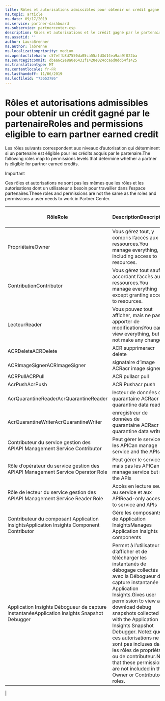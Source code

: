 ```yaml
---
title: Rôles et autorisations admissibles pour obtenir un crédit gagné par le partenaire | Espace partenaires
ms.topic: article
ms.date: 09/17/2019
ms.service: partner-dashboard
ms.subservice: partnercenter-csp
description: Rôles et autorisations et le crédit gagné par le partenaire
ms.assetid: ''
author: LauraBrenner
ms.author: labrenne
ms.localizationpriority: medium
ms.openlocfilehash: c57effb8d7550da05ca55afd3d14ea9aa9f022ba
ms.sourcegitcommit: dbaa6c2e8a0e6431f1420e024cca6d0dd54f1425
ms.translationtype: MT
ms.contentlocale: fr-FR
ms.lasthandoff: 11/06/2019
ms.locfileid: "73653786"
---
```

# <a name="roles-and-permissions-eligible-to-earn-partner-earned-credit"></a><span data-ttu-id="dfa52-103">Rôles et autorisations admissibles pour obtenir un crédit gagné par le partenaire</span><span class="sxs-lookup"><span data-stu-id="dfa52-103">Roles and permissions eligible to earn partner earned credit</span></span>

<span data-ttu-id="dfa52-104">Les rôles suivants correspondent aux niveaux d’autorisation qui déterminent si un partenaire est éligible pour les crédits acquis par le partenaire.</span><span class="sxs-lookup"><span data-stu-id="dfa52-104">The following roles map to permissions levels that determine whether a partner is eligible for partner earned credits.</span></span>

>[!Important]
><span data-ttu-id="dfa52-105">Ces rôles et autorisations ne sont pas les mêmes que les rôles et les autorisations dont un utilisateur a besoin pour travailler dans l’espace partenaires.</span><span class="sxs-lookup"><span data-stu-id="dfa52-105">These roles and permissions are not the same as the roles and permissions a user needs to work in Partner Center.</span></span>

|<span data-ttu-id="dfa52-106">**Rôle**</span><span class="sxs-lookup"><span data-stu-id="dfa52-106">**Role**</span></span>   |<span data-ttu-id="dfa52-107">**Description**</span><span class="sxs-lookup"><span data-stu-id="dfa52-107">**Description**</span></span>   |<span data-ttu-id="dfa52-108">**PEC éligible**</span><span class="sxs-lookup"><span data-stu-id="dfa52-108">**PEC eligible**</span></span>   |
|-----------------|:------------------|:--------------|
|<span data-ttu-id="dfa52-109">Propriétaire</span><span class="sxs-lookup"><span data-stu-id="dfa52-109">Owner</span></span>  |<span data-ttu-id="dfa52-110">Vous gérez tout, y compris l’accès aux ressources.</span><span class="sxs-lookup"><span data-stu-id="dfa52-110">You manage everything, including access to resources.</span></span>|<span data-ttu-id="dfa52-111">Oui</span><span class="sxs-lookup"><span data-stu-id="dfa52-111">Yes</span></span>|
|<span data-ttu-id="dfa52-112">Contribution</span><span class="sxs-lookup"><span data-stu-id="dfa52-112">Contributor</span></span> |<span data-ttu-id="dfa52-113">Vous gérez tout sauf en accordant l’accès aux ressources.</span><span class="sxs-lookup"><span data-stu-id="dfa52-113">You manage everything except granting access to resources.</span></span>|<span data-ttu-id="dfa52-114">Oui</span><span class="sxs-lookup"><span data-stu-id="dfa52-114">Yes</span></span>|
|<span data-ttu-id="dfa52-115">Lecteur</span><span class="sxs-lookup"><span data-stu-id="dfa52-115">Reader</span></span>|<span data-ttu-id="dfa52-116">Vous pouvez tout afficher, mais ne pas apporter de modifications</span><span class="sxs-lookup"><span data-stu-id="dfa52-116">You can view everything, but not make any changes</span></span>|<span data-ttu-id="dfa52-117">non</span><span class="sxs-lookup"><span data-stu-id="dfa52-117">No</span></span>|
|<span data-ttu-id="dfa52-118">ACRDelete</span><span class="sxs-lookup"><span data-stu-id="dfa52-118">ACRDelete</span></span>|<span data-ttu-id="dfa52-119">ACR supprimer</span><span class="sxs-lookup"><span data-stu-id="dfa52-119">acr delete</span></span>|<span data-ttu-id="dfa52-120">Oui</span><span class="sxs-lookup"><span data-stu-id="dfa52-120">Yes</span></span>|
|<span data-ttu-id="dfa52-121">ACRImageSigner</span><span class="sxs-lookup"><span data-stu-id="dfa52-121">ACRImageSigner</span></span>|<span data-ttu-id="dfa52-122">signataire d’image ACR</span><span class="sxs-lookup"><span data-stu-id="dfa52-122">acr image signer</span></span>|<span data-ttu-id="dfa52-123">Oui</span><span class="sxs-lookup"><span data-stu-id="dfa52-123">Yes</span></span>|
|<span data-ttu-id="dfa52-124">ACRPull</span><span class="sxs-lookup"><span data-stu-id="dfa52-124">ACRPull</span></span>|<span data-ttu-id="dfa52-125">ACR pull</span><span class="sxs-lookup"><span data-stu-id="dfa52-125">acr pull</span></span>|<span data-ttu-id="dfa52-126">Oui</span><span class="sxs-lookup"><span data-stu-id="dfa52-126">Yes</span></span>|
|<span data-ttu-id="dfa52-127">AcrPush</span><span class="sxs-lookup"><span data-stu-id="dfa52-127">AcrPush</span></span>|<span data-ttu-id="dfa52-128">ACR Push</span><span class="sxs-lookup"><span data-stu-id="dfa52-128">acr push</span></span>|<span data-ttu-id="dfa52-129">Oui</span><span class="sxs-lookup"><span data-stu-id="dfa52-129">Yes</span></span>|
|<span data-ttu-id="dfa52-130">AcrQuarantineReader</span><span class="sxs-lookup"><span data-stu-id="dfa52-130">AcrQuarantineReader</span></span>|<span data-ttu-id="dfa52-131">lecteur de données de quarantaine ACR</span><span class="sxs-lookup"><span data-stu-id="dfa52-131">acr quarantine data reader</span></span>|<span data-ttu-id="dfa52-132">non</span><span class="sxs-lookup"><span data-stu-id="dfa52-132">No</span></span>|
|<span data-ttu-id="dfa52-133">AcrQuarantineWriter</span><span class="sxs-lookup"><span data-stu-id="dfa52-133">AcrQuarantineWriter</span></span>| <span data-ttu-id="dfa52-134">enregistreur de données de quarantaine ACR</span><span class="sxs-lookup"><span data-stu-id="dfa52-134">acr quarantine data writer</span></span>|<span data-ttu-id="dfa52-135">Oui</span><span class="sxs-lookup"><span data-stu-id="dfa52-135">Yes</span></span>|
|<span data-ttu-id="dfa52-136">Contributeur du service gestion des API</span><span class="sxs-lookup"><span data-stu-id="dfa52-136">API Management Service Contributor</span></span>|<span data-ttu-id="dfa52-137">Peut gérer le service et les API</span><span class="sxs-lookup"><span data-stu-id="dfa52-137">Can manage service and the APIs</span></span>|<span data-ttu-id="dfa52-138">Oui</span><span class="sxs-lookup"><span data-stu-id="dfa52-138">Yes</span></span>|
|<span data-ttu-id="dfa52-139">Rôle d’opérateur du service gestion des API</span><span class="sxs-lookup"><span data-stu-id="dfa52-139">API Management Service Operator Role</span></span>|<span data-ttu-id="dfa52-140">Peut gérer le service, mais pas les API</span><span class="sxs-lookup"><span data-stu-id="dfa52-140">Can manage service but not the APIs</span></span>|<span data-ttu-id="dfa52-141">Oui</span><span class="sxs-lookup"><span data-stu-id="dfa52-141">Yes</span></span>|
|<span data-ttu-id="dfa52-142">Rôle de lecteur du service gestion des API</span><span class="sxs-lookup"><span data-stu-id="dfa52-142">API Management Service Reader Role</span></span>|<span data-ttu-id="dfa52-143">Accès en lecture seule au service et aux API</span><span class="sxs-lookup"><span data-stu-id="dfa52-143">Read-only access to service and APIs</span></span>|<span data-ttu-id="dfa52-144">non</span><span class="sxs-lookup"><span data-stu-id="dfa52-144">No</span></span>|
|<span data-ttu-id="dfa52-145">Contributeur du composant Application Insights</span><span class="sxs-lookup"><span data-stu-id="dfa52-145">Application Insights Component Contributor</span></span>|<span data-ttu-id="dfa52-146">Gère les composants de Application Insights</span><span class="sxs-lookup"><span data-stu-id="dfa52-146">Manages Application Insights components</span></span>|<span data-ttu-id="dfa52-147">Oui</span><span class="sxs-lookup"><span data-stu-id="dfa52-147">Yes</span></span>|
|<span data-ttu-id="dfa52-148">Application Insights Débogueur de capture instantanée</span><span class="sxs-lookup"><span data-stu-id="dfa52-148">Application Insights Snapshot Debugger</span></span>|<span data-ttu-id="dfa52-149">Permet à l’utilisateur d’afficher et de télécharger les instantanés de débogage collectés avec la Débogueur de capture instantanée Application Insights.</span><span class="sxs-lookup"><span data-stu-id="dfa52-149">Gives user permission to view and download debug snapshots collected with the Application Insights Snapshot Debugger.</span></span> <span data-ttu-id="dfa52-150">Notez que ces autorisations ne sont pas incluses dans les rôles de propriétaire ou de contributeur.</span><span class="sxs-lookup"><span data-stu-id="dfa52-150">Note that these permissions are not included in the Owner or Contributor roles.</span></span>|<span data-ttu-id="dfa52-151">Oui</span><span class="sxs-lookup"><span data-stu-id="dfa52-151">Yes</span></span>|
|
